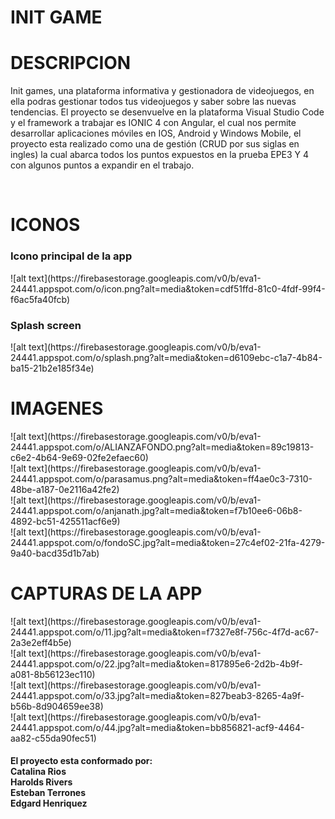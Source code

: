 <h1>INIT GAME</h1>
<h1>DESCRIPCION</h1> 
<p>Init games, una plataforma 
  informativa y gestionadora de videojuegos,
  en ella podras gestionar todos tus videojuegos y saber sobre las nuevas tendencias.  
El proyecto se desenvuelve en la plataforma Visual Studio Code y el framework a trabajar es IONIC 4 
  con Angular, el cual nos permite desarrollar aplicaciones móviles en IOS,  Android y Windows Mobile,
  el proyecto esta realizado como una de gestión (CRUD por sus siglas en ingles) la cual abarca todos 
  los puntos expuestos en la prueba EPE3 Y 4 con algunos puntos a expandir en el trabajo.
</p><br>

<h1>ICONOS</h1>
<h3>Icono principal de la app</h3>  
![alt text](https://firebasestorage.googleapis.com/v0/b/eva1-24441.appspot.com/o/icon.png?alt=media&token=cdf51ffd-81c0-4fdf-99f4-f6ac5fa40fcb)<br>
<h3>Splash screen</h3>
![alt text](https://firebasestorage.googleapis.com/v0/b/eva1-24441.appspot.com/o/splash.png?alt=media&token=d6109ebc-c1a7-4b84-ba15-21b2e185f34e)<br>

<h1>IMAGENES</h1>
![alt text](https://firebasestorage.googleapis.com/v0/b/eva1-24441.appspot.com/o/ALIANZAFONDO.png?alt=media&token=89c19813-c6e2-4b64-9e69-02fe2efaec60)<br>
![alt text](https://firebasestorage.googleapis.com/v0/b/eva1-24441.appspot.com/o/parasamus.png?alt=media&token=ff4ae0c3-7310-48be-a187-0e2116a42fe2)<br>
![alt text](https://firebasestorage.googleapis.com/v0/b/eva1-24441.appspot.com/o/anjanath.jpg?alt=media&token=f7b10ee6-06b8-4892-bc51-425511acf6e9)<br>
![alt text](https://firebasestorage.googleapis.com/v0/b/eva1-24441.appspot.com/o/fondoSC.jpg?alt=media&token=27c4ef02-21fa-4279-9a40-bacd35d1b7ab)<br>

<h1>CAPTURAS DE LA APP</h1>
![alt text](https://firebasestorage.googleapis.com/v0/b/eva1-24441.appspot.com/o/11.jpg?alt=media&token=f7327e8f-756c-4f7d-ac67-2a3e2eff4b5e)<br>
![alt text](https://firebasestorage.googleapis.com/v0/b/eva1-24441.appspot.com/o/22.jpg?alt=media&token=817895e6-2d2b-4b9f-a081-8b56123ec110)<br>
![alt text](https://firebasestorage.googleapis.com/v0/b/eva1-24441.appspot.com/o/33.jpg?alt=media&token=827beab3-8265-4a9f-b56b-8d904659ee38)<br>
![alt text](https://firebasestorage.googleapis.com/v0/b/eva1-24441.appspot.com/o/44.jpg?alt=media&token=bb856821-acf9-4464-aa82-c55da90fec51)<br> 

<h4>El proyecto esta conformado por:
<br>
Catalina Rios<br> 
Harolds Rivers<br>
Esteban Terrones<br>
Edgard Henriquez</h4>
